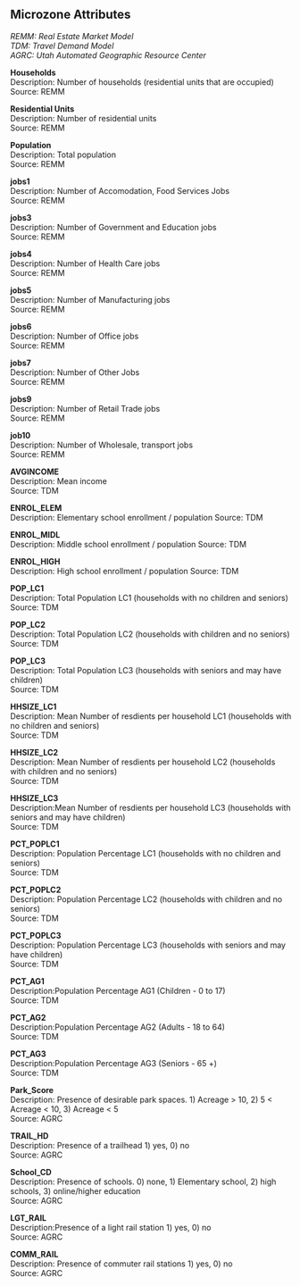 ## Microzone Attributes

*REMM: Real Estate Market Model  
TDM: Travel Demand Model  
AGRC: Utah Automated Geographic Resource Center*  

**Households**  
Description: Number of households (residential units that are occupied)  
Source: REMM  

**Residential Units**  
Description: Number of residential units  
Source: REMM  

**Population**  
Description: Total population  
Source: REMM  

**jobs1**  
Description: Number of Accomodation, Food Services Jobs  
Source: REMM  

**jobs3**  
Description: Number of Government and Education jobs  
Source: REMM  

**jobs4**  
Description: Number of Health Care jobs  
Source: REMM  

**jobs5**  
Description: Number of Manufacturing jobs  
Source: REMM  

**jobs6**  
Description: Number of Office jobs  
Source: REMM  

**jobs7**  
Description: Number of Other Jobs  
Source: REMM  

**jobs9**  
Description: Number of Retail Trade jobs  
Source: REMM  

**job10**  
Description: Number of Wholesale, transport jobs  
Source: REMM  

**AVGINCOME**  
Description: Mean income  
Source: TDM    

**ENROL_ELEM**  
Description: Elementary school enrollment / population
Source: TDM    

**ENROL_MIDL**  
Description: Middle school enrollment  / population
Source: TDM   

**ENROL_HIGH**  
Description: High school enrollment  / population
Source: TDM    

**POP_LC1**  
Description: Total Population LC1 (households with no children and seniors)  
Source: TDM  

**POP_LC2**  
Description: Total Population LC2 (households with children and no seniors)  
Source: TDM  

**POP_LC3**  
Description: Total Population LC3 (households with seniors and may have children)  
Source: TDM  

**HHSIZE_LC1**  
Description: Mean Number of resdients per household LC1 (households with no children and seniors)  
Source: TDM  

**HHSIZE_LC2**   
Description: Mean Number of resdients per household LC2 (households with children and no seniors)  
Source: TDM  

**HHSIZE_LC3**  
Description:Mean Number of resdients per household LC3 (households with seniors and may have children)  
Source: TDM  

**PCT_POPLC1**  
Description: Population Percentage LC1 (households with no children and seniors)    
Source: TDM 

**PCT_POPLC2**  
Description: Population Percentage LC2 (households with children and no seniors)  
Source: TDM

**PCT_POPLC3**  
Description: Population Percentage LC3 (households with seniors and may have children)  
Source: TDM  

**PCT_AG1**  
Description:Population Percentage AG1 (Children - 0 to 17)  
Source: TDM  

**PCT_AG2**  
Description:Population Percentage AG2 (Adults - 18 to 64)  
Source: TDM  

**PCT_AG3**  
Description:Population Percentage AG3 (Seniors - 65 +)  
Source: TDM  

**Park_Score**  
Description: Presence of desirable park spaces. 1) Acreage > 10, 2) 5 < Acreage < 10, 3)  Acreage < 5  
Source: AGRC  

**TRAIL_HD**  
Description: Presence of a trailhead 1) yes, 0) no  
Source: AGRC  

**School_CD**  
Description: Presence of schools. 0) none, 1) Elementary school, 2) high schools, 3) online/higher education  
Source: AGRC  

**LGT_RAIL**  
Description:Presence of a light rail station  1) yes, 0) no  
Source: AGRC  

**COMM_RAIL**  
Description: Presence of commuter rail stations  1) yes, 0) no  
Source: AGRC  

